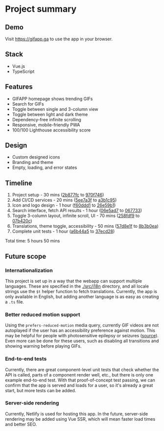 # Project summary

## Demo

Visit https://gifapp.ga to use the app in your browser.

## Stack

- Vue.js
- TypeScript

## Features

- GIFAPP homepage shows trending GIFs
- Search for GIFs
- Toggle between single and 3-column view
- Toggle between light and dark theme
- Dependency-free infinite scrolling
- Responsive, mobile-friendly PWA
- 100/100 Lighthouse accessibility score

## Design

- Custom designed icons
- Branding and theme
- Empty, loading, and error states

## Timeline

1. Project setup - 30 mins ([2b877fc](https://github.com/AnandChowdhary/gifapp/commit/2b877fc) to [970f746](https://github.com/AnandChowdhary/gifapp/commit/970f746))
2. Add CI/CD services - 20 mins ([5ee7a3f](https://github.com/AnandChowdhary/gifapp/commit/5ee7a3f) to [a3b1c95](https://github.com/AnandChowdhary/gifapp/commit/a3b1c95))
3. Icon and logo design - 1 hour ([f60ddd1](https://github.com/AnandChowdhary/gifapp/commit/f60ddd1) to [26e59b1](https://github.com/AnandChowdhary/gifapp/commit/26e59b1))
4. Search interface, fetch API results - 1 hour ([06e5ad7](https://github.com/AnandChowdhary/gifapp/commit/06e5ad7) to [067733](https://github.com/AnandChowdhary/gifapp/commit/067733))
5. Toggle 3-column layout, infinite scroll, UI - 70 mins ([258fdf9](https://github.com/AnandChowdhary/gifapp/commit/258fdf9) to [07b420c](https://github.com/AnandChowdhary/gifapp/commit/07b420c))
6. Translations, theme toggle, accessibility - 50 mins ([57d8e1f](https://github.com/AnandChowdhary/gifapp/commit/57d8e1f) to [8b3b0ea](https://github.com/AnandChowdhary/gifapp/commit/8b3b0ea))
7. Complete unit tests - 1 hour ([a6b44a5](https://github.com/AnandChowdhary/gifapp/commit/a6b44a5) to [37ecd28](https://github.com/AnandChowdhary/gifapp/commit/37ecd28))

Total time: 5 hours 50 mins

## Future scope

### Internationalization

This project is set up in a way that the webapp can support multiple languages. These are specified in the [./src/i18n](/src/i18n) directory, and all locale strings use the `$t` helper function to fetch translations. Currently, the app is only available in English, but adding another language is as easy as creating a `.ts` file.

### Better reduced motion support

Using the `prefers-reduced-motion` media query, currently GIF videos are not autoplayed if the user has an accessibility preference against motion. This may be helpful for people with photosensitive epilepsy or seizures ([source](https://developer.mozilla.org/en-US/docs/Web/Accessibility/Seizure_disorders)). Even more can be done for these users, such as disabling all transitions and showing warning before playing GIFs.

### End-to-end tests

Currently, there are great component-level unit tests that check whether the API is called, parts of a component render well, etc., but there is only one example end-to-end test. With that proof-of-concept test passing, we can confirm that the app is served and loads for a user, so it's already a great start, but more tests can be added.

### Server-side rendering

Currently, Netlify is used for hosting this app. In the future, server-side rendering may be added using Vue SSR, which will mean faster load times and better SEO.
